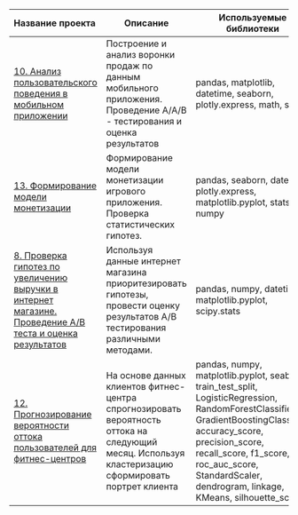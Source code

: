 | Название проекта | Описание | Используемые библиотеки |
|:-----------------|----------|-------------------------|
|[10. Анализ пользовательского поведения в мобильном приложении](https://github.com/Alexei-Bondarev/Projects/tree/main/Projects/%D0%90%D0%BD%D0%B0%D0%BB%D0%B8%D0%B7%20%D0%BF%D0%BE%D0%B2%D0%B5%D0%B4%D0%B5%D0%BD%D0%B8%D1%8F%20%D0%BF%D0%BE%D0%BB%D1%8C%D0%B7%D0%BE%D0%B2%D0%B0%D1%82%D0%B5%D0%BB%D0%B5%D0%B9)|Построение и анализ воронки продаж по данным мобильного приложения. Проведение A/A/B - тестирования и оценка результатов|pandas, matplotlib, datetime, seaborn, plotly.express, math, stats|
|[13. Формирование модели монетизации](https://github.com/Alexei-Bondarev/Projects/tree/main/Projects/%D0%A4%D0%BE%D1%80%D0%BC%D0%B8%D1%80%D0%BE%D0%B2%D0%B0%D0%BD%D0%B8%D0%B5%20%D0%BC%D0%BE%D0%B4%D0%B5%D0%BB%D0%B8%20%D0%BC%D0%BE%D0%BD%D0%B5%D1%82%D0%B8%D0%B7%D0%B0%D1%86%D0%B8%D0%B8)|Формирование модели монетизации игрового приложения. Проверка статистических гипотез.|pandas, seaborn, datetime, plotly.express, matplotlib.pyplot, stats, numpy|
|[8. Проверка гипотез по увеличению выручки в интернет магазине. Проведение A/B теста и оценка результатов](https://github.com/Alexei-Bondarev/Projects/tree/main/Projects/%D0%9F%D1%80%D0%B8%D0%BE%D1%80%D0%B8%D1%82%D0%B8%D0%B7%D0%B0%D1%86%D0%B8%D1%8F%20%D0%B3%D0%B8%D0%BF%D0%BE%D1%82%D0%B5%D0%B7)|Используя данные интернет магазина приоритезировать гипотезы, провести оценку результатов A/B тестирования различными методами.|pandas, numpy, datetime, matplotlib.pyplot, scipy.stats|
|[12. Прогнозирование вероятности оттока пользователей для фитнес-центров](https://github.com/Alexei-Bondarev/Projects/tree/main/Projects/12%20%D0%9F%D1%80%D0%BE%D0%B3%D0%BD%D0%BE%D0%B7%D0%B8%D1%80%D0%BE%D0%B2%D0%B0%D0%BD%D0%B8%D0%B5%20%D0%B2%D0%B5%D1%80%D0%BE%D1%8F%D1%82%D0%BD%D0%BE%D1%81%D1%82%D0%B8%20%D0%BE%D1%82%D1%82%D0%BE%D0%BA%D0%B0%20%D0%BA%D0%BB%D0%B8%D0%B5%D0%BD%D1%82%D0%BE%D0%B2%20%D1%84%D0%B8%D1%82%D0%BD%D0%B5%D1%81-%D1%86%D0%B5%D0%BD%D1%82%D1%80%D0%B0)|На основе данных клиентов фитнес-центра спрогнозировать вероятность оттока на следующий месяц. Используя кластеризацию сформировать портрет клиента|pandas, numpy, matplotlib.pyplot, seaborn, train_test_split, LogisticRegression, RandomForestClassifier, GradientBoostingClassifier, accuracy_score, precision_score, recall_score, f1_score, roc_auc_score, StandardScaler, dendrogram, linkage, KMeans, silhouette_score|
